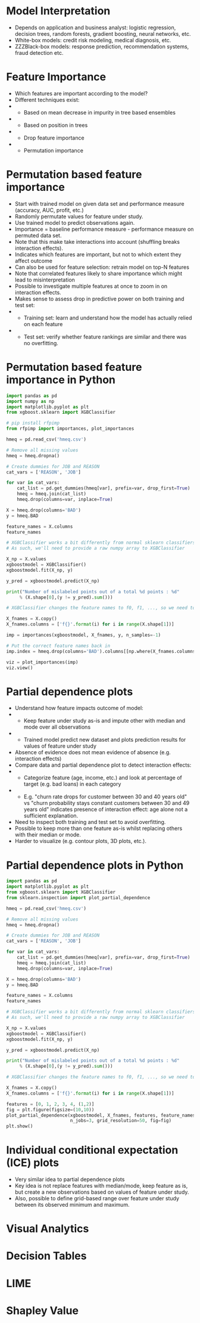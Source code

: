 # Model Interpretation
- Depends on application and business analyst: logistic regression, decision trees, random forests, gradient boosting, neural networks, etc.
- White-box models: credit risk modeling, medical diagnosis, etc.
- ZZZBlack-box models: response prediction, recommendation systems, fraud detection etc.

# Feature Importance
- Which features are important according to the model?
- Different techniques exist: 
- - Based on mean decrease in impurity in tree based ensembles
- - Based on position in trees
- - Drop feature importance
- - Permutation importance

# Permutation based feature importance
- Start with trained model on given data set and performance measure (accuracy, AUC, profit, etc.)
- Randomly permutate values for feature under study.
- Use trained model to predict observations again.
- Importance = baseline performance measure - performance measure on permuted data set.
- Note that this make take interactions into account (shuffling breaks interaction effects).
- Indicates which features are important, but not to which extent they affect outcome
- Can also be used for feature selection: retrain model on top-N features
- Note that correlated features likely to share importance which might lead to misinterpretation
- Possible to investigate multiple features at once to zoom in on interaction effects.
- Makes sense to assess drop in predictive power on both training and test set:
- - Training set: learn and understand how the model has actually relied on each feature
- - Test set: verify whether feature rankings are similar and there was no overfitting.

# Permutation based feature importance in Python
```python
import pandas as pd
import numpy as np
import matplotlib.pyplot as plt
from xgboost.sklearn import XGBClassifier

# pip install rfpimp
from rfpimp import importances, plot_importances

hmeq = pd.read_csv('hmeq.csv')

# Remove all missing values
hmeq = hmeq.dropna()

# Create dummies for JOB and REASON
cat_vars = ['REASON', 'JOB']

for var in cat_vars:
    cat_list = pd.get_dummies(hmeq[var], prefix=var, drop_first=True)
    hmeq = hmeq.join(cat_list)
    hmeq.drop(columns=var, inplace=True)

X = hmeq.drop(columns='BAD')
y = hmeq.BAD

feature_names = X.columns
feature_names

# XGBClassifier works a bit differently from normal sklearn classifiers
# As such, we'll need to provide a raw numpy array to XGBClassifier

X_np = X.values
xgboostmodel = XGBClassifier()
xgboostmodel.fit(X_np, y)

y_pred = xgboostmodel.predict(X_np)

print("Number of mislabeled points out of a total %d points : %d"
     % (X.shape[0],(y != y_pred).sum()))

# XGBClassifier changes the feature names to f0, f1, ..., so we need to do the same

X_fnames = X.copy()
X_fnames.columns = ['f{}'.format(i) for i in range(X.shape[1])]

imp = importances(xgboostmodel, X_fnames, y, n_samples=-1)

# Put the correct feature names back in
imp.index = hmeq.drop(columns='BAD').columns[[np.where(X_fnames.columns==idx)[0][0] for idx in imp.index]]

viz = plot_importances(imp)
viz.view()
```

# Partial dependence plots
- Understand how feature impacts outcome of model:
- - Keep feature under study as-is and impute other with median and mode over all observations
- - Trained model predict new dataset and plots prediction results for values of feature under study
- Absence of evidence does not mean evidence of absence (e.g. interaction effects)
- Compare data and partial dependence plot to detect interaction effects: 
- - Categorize feature (age, income, etc.) and look at percentage of target (e.g. bad loans) in each category
- - E.g. "churn rate drops for customer between 30 and 40 years old" vs "churn probability stays 
    constant customers between 30 and 49 years old" indicates presence of interaction effect: 
    age alone not a sufficient explanation.
- Need to inspect both training and test set to avoid overfitting.
- Possible to keep more than one feature as-is whilst replacing others with their median or mode.
- Harder to visualize (e.g. contour plots, 3D plots, etc.).

# Partial dependence plots in Python
```python
import pandas as pd
import matplotlib.pyplot as plt
from xgboost.sklearn import XGBClassifier
from sklearn.inspection import plot_partial_dependence

hmeq = pd.read_csv('hmeq.csv')

# Remove all missing values
hmeq = hmeq.dropna()

# Create dummies for JOB and REASON
cat_vars = ['REASON', 'JOB']

for var in cat_vars:
    cat_list = pd.get_dummies(hmeq[var], prefix=var, drop_first=True)
    hmeq = hmeq.join(cat_list)
    hmeq.drop(columns=var, inplace=True)

X = hmeq.drop(columns='BAD')
y = hmeq.BAD

feature_names = X.columns
feature_names

# XGBClassifier works a bit differently from normal sklearn classifiers
# As such, we'll need to provide a raw numpy array to XGBClassifier

X_np = X.values
xgboostmodel = XGBClassifier()
xgboostmodel.fit(X_np, y)

y_pred = xgboostmodel.predict(X_np)

print("Number of mislabeled points out of a total %d points : %d"
     % (X.shape[0],(y != y_pred).sum()))

# XGBClassifier changes the feature names to f0, f1, ..., so we need to do the same

X_fnames = X.copy()
X_fnames.columns = ['f{}'.format(i) for i in range(X.shape[1])]

features = [0, 1, 2, 3, 4, (1,2)]
fig = plt.figure(figsize=(10,10))
plot_partial_dependence(xgboostmodel, X_fnames, features, feature_names=feature_names,
                        n_jobs=3, grid_resolution=50, fig=fig)
plt.show()
```

# Individual conditional expectation (ICE) plots
- Very similar idea to partial dependence plots
- Key idea is not replace features with median/mode, keep feature as is, but create a new 
  observations based on values of feature under study.
- Also, possible to define grid-based range over feature under study between its observed minimum 
  and maximum.

# Visual Analytics

# Decision Tables

# LIME

# Shapley Value
